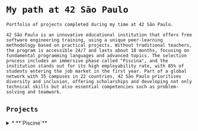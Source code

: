 # **`My path at 42 São Paulo`**

`Portfolio of projects completed during my time at 42 São Paulo.`

`42 São Paulo is an innovative educational institution that offers free software engineering training, using a unique peer-learning methodology based on practical projects. Without traditional teachers, the program is accessible 24/7 and lasts about 18 months, focusing on fundamental programming languages and advanced topics. The selection process includes an immersive phase called "Piscina", and the institution stands out for its high employability rate, with 85% of students entering the job market in the first year. Part of a global network with 35 campuses in 22 countries, 42 São Paulo prioritises diversity and inclusion, offering scholarships and developing not only technical skills but also essential competencies such as problem-solving and teamwork.`

## **`Projects`**

<details>
  <summary>* **`Piscine`**</summary>
  `The Piscine is arguably the most crucial part of the 42 selection process, where we undertake a variety of projects, starting with the shell and progressing to tasks using the C programming language.`  
* [`Shell 00`](https://github.com/vinislima/42sp_piscine_shell00)

  `The main shell commands covered in the Shell 01 project are:`

* **`id`** `- Identifies the groups of a specified user and lists them in an organised format.`  
* **`find`** `- Locates files based on specific criteria, such as extensions, and displays their names formatted.`  
* **`ls`** `- Lists files and directories, often used to filter lines or create customised outputs.`  
* **`ifconfig or ip`** `- Retrieves the machine's MAC addresses.`  
* **`cat`** `- Displays and manipulates text files, used for transforming, sorting, or filtering content.`  
* **`Redirections and pipes`** `(|, >): Allow combining commands, saving outputs, or modifying information, such as in sorting or calculations (various exercises).`

  `The "Shell 00" project, part of the 42 school C programming curriculum, introduces students to Unix shell scripting. The exercises progressively cover fundamental concepts, such as file permissions, basic shell commands, and scripting practices. Tasks include creating specific file outputs, working with Git commands, manipulating file systems, and writing scripts to automate operations like cleaning temporary files or identifying ignored files in a repository. The project emphasises meticulous attention to detail and peer-based evaluations, ensuring collaborative learning and mastery of shell programming basics.`

* [`Shell 01`](https://github.com/vinislima/42sp_piscine_shell01)

  `The main shell commands introduced in the Shell 01 project are:`

* **`id`** `- Retrieves the groups associated with a specific user and formats them as a comma-separated list.`  
* **`find`** `- Searches the current directory and its subdirectories for files meeting certain criteria, such as .sh file extensions, and extracts their names without extensions.`  
* **`wc`** `and find - Combined to count files and directories recursively within a directory tree.`  
* **`ifconfig or ip`** `- Extracts and displays the MAC addresses of network interfaces.`  
* **`Complex file handling`** `- Creates files with unconventional names, testing the ability to handle special characters.`  
* **`ls with filters`** `- Skips every other line in directory listings to filter output.`  
* **`cat, sort, and pipes`** `- Combines commands to manipulate and transform text files, such as reversing and sorting logins in specific ranges.`

  `The "Shell 01" project from the 42 school focuses on advanced shell scripting skills. It consists of exercises that develop proficiency in Unix commands and scripting logic, such as listing user groups, finding and counting files, extracting MAC addresses, and manipulating text output. Students are also challenged with creative tasks, like creating files with specific names and performing arithmetic operations using custom numeral systems. The project emphasises careful problem-solving, strict syntax adherence, and collaboration among peers while reinforcing core shell scripting concepts.`

* [`C 00`](https://github.com/vinislima/42sp_piscine_c00)

  `This project serves as an introduction to fundamental C programming concepts, focusing on loops, conditionals, recursion, and adhering to coding standards.`

* **`ft_putchar`** `- Outputs a single character using the write function, providing a basic understanding of low-level character handling.`  
* **`ft_print_alphabet`** `- Displays the lowercase alphabet in ascending order, introducing loops and sequential character manipulation.`  
* **`ft_print_reverse_alphabet`** `- Outputs the lowercase alphabet in descending order, building on previous logic with reversed sequences.`  
* **`ft_print_numbers`** `- Prints all digits (0-9) in ascending order, reinforcing loop structures and number handling.`  
* **`ft_is_negative`** `- Outputs 'N' for negative integers and 'P' for positive or zero, introducing conditional statements and integer evaluation.`  
* **`ft_print_comb`** `- Displays all unique combinations of three different digits in ascending order, teaching nested loops and formatting.`  
* **`ft_print_comb2`** `- Outputs all combinations of two numbers (00 to 99) in ascending order, showcasing nested loops and paired number formatting.`  
* **`ft_putnbr`** `- Prints an integer, including handling edge cases like the minimum and maximum values for int, emphasising recursion and formatting.`  
* **`ft_print_combn`** `- Outputs all combinations of n digits (1 ≤ n ≤ 9) in ascending order, requiring advanced iteration and condition checks.`

  `The "C 00" project introduces foundational programming concepts in C, targeting beginners. The exercises focus on creating basic functions, such as printing characters, numbers, and combinations of digits, adhering to strict coding norms. Tasks include writing functions to display the alphabet in various orders, checking number signs, and generating formatted outputs like number combinations. The project uses the write function exclusively, ensuring a low-level understanding of output handling. It aims to instil discipline coding habits and a grasp of fundamental programming logic while encouraging collaborative learning and peer evaluation.`

* [`C 01`](https://github.com/vinislima/42sp_piscine_c01)

  `This project covers the topic of module C 01 from the 42 C Piscine, a series of programming exercises in C. It includes general instructions, an introduction to the subject, and a set of tasks focused on pointer and array manipulation.`

* **`ft_ft`** `- Takes a pointer to an int as a parameter and assigns the value 42 to the pointed int.`  
* **`ft_ultimate_ft`** `- Takes a pointer to multiple pointers (int), and assigns the value 42 to the pointed int.`  
* **`ft_swap`** `- Takes two pointers to int and swaps the values of the two integers.`  
* **`ft_div_mod`** `- Takes two integer values (a and b) and two pointers to int (div and mod). It divides a by b, storing the quotient in div and the remainder in mod.`  
* **`ft_ultimate_div_mod`** `- Takes two pointers to int (a and b). It divides the value of a by that of b, storing the quotient in a and the remainder in b.`  
* **`ft_putstr`** `- Takes a pointer to a char (string) and displays the string to standard output.`  
* **`ft_strlen`** `- Takes a pointer to a char (string) and returns the number of characters in the string.`  
* **`ft_rev_int_tab`** `- Takes a pointer to an int and the size of an array, and reverses the order of the elements in the array.`  
* **`ft_sort_int_tab`** `- Takes a pointer to an int and the size of an array, and sorts the array in ascending order.`

  `This set of exercises focuses on fundamental pointer and array manipulation concepts in C, aiming to strengthen students' understanding of pointer operations. Each task requires implementing a function without using external functions, except for the write function in the string display exercise. The exercises cover tasks such as assigning values to integers via pointers, swapping values between integers using pointers, performing mathematical operations (division and modulus) with results stored in pointers, handling strings including displaying and counting characters, and reversing and sorting integer arrays. Students are required to submit their code files as per the specifications of each exercise.`
</details>

